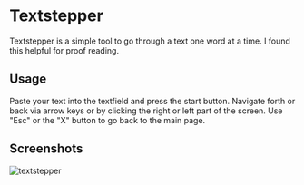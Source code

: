 # Textstepper

Textstepper is a simple tool to go through a text one word at a time.
I found this helpful for proof reading.

## Usage

Paste your text into the textfield and press the start button.
Navigate forth or back via arrow keys or by clicking the right or left part of the screen.
Use "Esc" or the "X" button to go back to the main page.

## Screenshots

![textstepper](https://user-images.githubusercontent.com/16436749/200198523-7854959e-108c-4845-a1d9-d5f0ea30b0b9.png)
